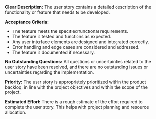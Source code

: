 **Clear Description:**
The user story contains a detailed description of the functionality or feature that needs to be developed.

**Acceptance Criteria:**
- The feature meets the specified functional requirements.
- The feature is tested and functions as expected.
- Any user interface elements are designed and integrated correctly.
- Error handling and edge cases are considered and addressed.
- The feature is documented if necessary.

**No Outstanding Questions:**
All questions or uncertainties related to the user story have been resolved, and there are no outstanding issues or uncertainties regarding the implementation.

**Priority:**
The user story is appropriately prioritized within the product backlog, in line with the project objectives and within the scope of the project.

**Estimated Effort:**
There is a rough estimate of the effort required to complete the user story. This helps with project planning and resource allocation.
